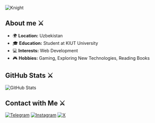 <!-- GIF Section -->
![Knight](https://i.giphy.com/media/v1.Y2lkPTc5MGI3NjExMHNtODNzZjhqYTFpMmR0N3hqc2VvbGZ6czBwbWU4Y2Jqbm9yZ3ZmbSZlcD12MV9pbnRlcm5hbF9naWZfYnlfaWQmY3Q9Zw/iamIahPLWmo4tGiyDz/giphy.gif)
<!-- About Me Section -->
## About me ⚔

- 🌍 **Location:** Uzbekistan
- 🎓 **Education:** Student at KIUT University
- 💻 **Interests:** Web Development
- 🎮 **Hobbies:** Gaming, Exploring New Technologies, Reading Books

<!-- GitHub Stats -->
## GitHub Stats ⚔

<!-- GitHub Stats and Top Languages Side by Side -->
<div style="display: flex; justify-content: space-between; align-items: center;">
  <!-- GitHub Stats -->
  <div style="flex: 1; padding-right: 10px;">
    <img src="https://github-readme-stats.vercel.app/api?username=Karimov-Akbar&show_icons=true&theme=transparent&title_color=FFFFFF&text_color=FFFFFF&icon_color=CF0000&border_color=CF0000" alt="GitHub Stats">
  </div>
</div>

<!-- Contact Me Section -->
## Contact with Me ⚔

[![Telegram](https://img.shields.io/badge/Telegram-A70000?style=for-the-badge&logo=telegram&logoColor=white)](https://t.me/iamknight_a)
[![Instagram](https://img.shields.io/badge/Instagram-A70000?style=for-the-badge&logo=instagram&logoColor=white)](https://www.instagram.com/iamknight___a)
[![X](https://img.shields.io/badge/X-A70000?style=for-the-badge&logo=x&logoColor=white)](https://x.com/morshus1)
